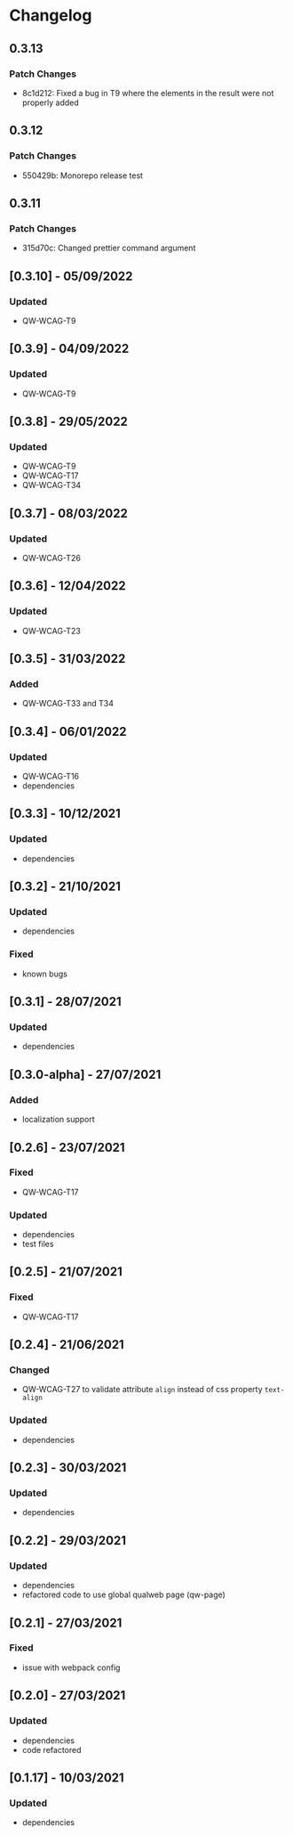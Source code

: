# Changelog

## 0.3.13

### Patch Changes

- 8c1d212: Fixed a bug in T9 where the elements in the result were not properly added

## 0.3.12

### Patch Changes

- 550429b: Monorepo release test

## 0.3.11

### Patch Changes

- 315d70c: Changed prettier command argument

## [0.3.10] - 05/09/2022

### Updated

- QW-WCAG-T9

## [0.3.9] - 04/09/2022

### Updated

- QW-WCAG-T9

## [0.3.8] - 29/05/2022

### Updated

- QW-WCAG-T9
- QW-WCAG-T17
- QW-WCAG-T34

## [0.3.7] - 08/03/2022

### Updated

- QW-WCAG-T26

## [0.3.6] - 12/04/2022

### Updated

- QW-WCAG-T23

## [0.3.5] - 31/03/2022

### Added

- QW-WCAG-T33 and T34

## [0.3.4] - 06/01/2022

### Updated

- QW-WCAG-T16
- dependencies

## [0.3.3] - 10/12/2021

### Updated

- dependencies

## [0.3.2] - 21/10/2021

### Updated

- dependencies

### Fixed

- known bugs

## [0.3.1] - 28/07/2021

### Updated

- dependencies

## [0.3.0-alpha] - 27/07/2021

### Added

- localization support

## [0.2.6] - 23/07/2021

### Fixed

- QW-WCAG-T17

### Updated

- dependencies
- test files

## [0.2.5] - 21/07/2021

### Fixed

- QW-WCAG-T17

## [0.2.4] - 21/06/2021

### Changed

- QW-WCAG-T27 to validate attribute `align` instead of css property `text-align`

### Updated

- dependencies

## [0.2.3] - 30/03/2021

### Updated

- dependencies

## [0.2.2] - 29/03/2021

### Updated

- dependencies
- refactored code to use global qualweb page (qw-page)

## [0.2.1] - 27/03/2021

### Fixed

- issue with webpack config

## [0.2.0] - 27/03/2021

### Updated

- dependencies
- code refactored

## [0.1.17] - 10/03/2021

### Updated

- dependencies
